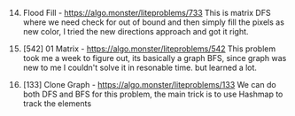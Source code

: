 14. Flood Fill - https://algo.monster/liteproblems/733
     This is matrix DFS where we need check for out of bound and then simply fill the pixels as new color, I tried the new directions approach and got it right.

73. [542] 01 Matrix - https://algo.monster/liteproblems/542
    This problem took me a week to figure out, its basically a graph BFS, since graph was new to me I couldn't solve it in resonable time. but learned a lot.
    
74. [133] Clone Graph - https://algo.monster/liteproblems/133
    We can do both DFS and BFS for this problem, the main trick is to use Hashmap to track the elements